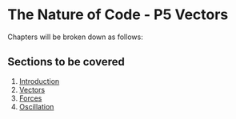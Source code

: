 # The Nature of Code - P5 Vectors

Chapters will be broken down as follows:

## Sections to be covered
1. [Introduction](01_introduction)
2. [Vectors](02_vectors)
3. [Forces](03_forces)
3. [Oscillation](04_oscillation)